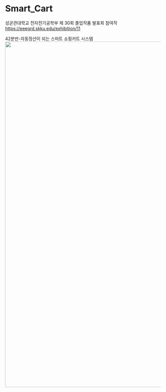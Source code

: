 # Smart_Cart

성균관대학교 전자전기공학부 제 30회 졸업작품 발표회 참여작
https://eeegrd.skku.edu/exhibition/11

42분반-자동정산이 되는 스마트 쇼핑카트 시스템
<img src="https://github.com/Sminho/Smart_Cart/assets/13104540/136809be-4434-4570-9aa5-02d40188ea44" width="790" height="1120"/>


